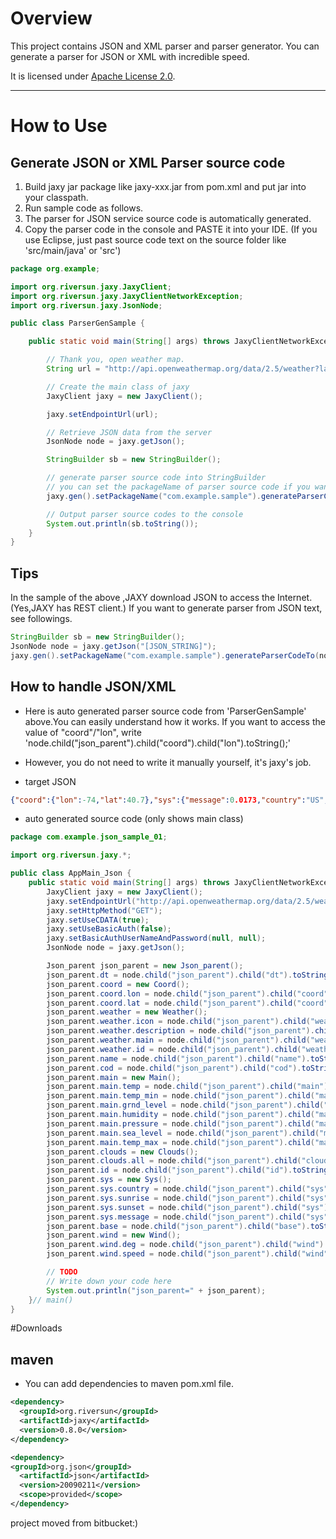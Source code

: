 # Overview

This project contains JSON and XML parser and parser generator.
You can generate a parser for JSON or XML with incredible speed.

It is licensed under [Apache License 2.0](http://www.apache.org/licenses/LICENSE-2.0).

-----
# How to Use
## Generate JSON or XML Parser source code
1. Build jaxy jar package like jaxy-xxx.jar from pom.xml and put jar into your classpath.
2. Run sample code as follows.
3. The parser for JSON service source code is automatically generated.
4. Copy the parser code in the console and PASTE it into your IDE.
(If you use Eclipse, just past source code text on the source folder like 'src/main/java' or 'src')

```java
package org.example;

import org.riversun.jaxy.JaxyClient;
import org.riversun.jaxy.JaxyClientNetworkException;
import org.riversun.jaxy.JsonNode;

public class ParserGenSample {

	public static void main(String[] args) throws JaxyClientNetworkException {

		// Thank you, open weather map.
		String url = "http://api.openweathermap.org/data/2.5/weather?lat=40.7&lon=-74.0&mode=json";

		// Create the main class of jaxy
		JaxyClient jaxy = new JaxyClient();

		jaxy.setEndpointUrl(url);

		// Retrieve JSON data from the server
		JsonNode node = jaxy.getJson();

		StringBuilder sb = new StringBuilder();

		// generate parser source code into StringBuilder
		// you can set the packageName of parser source code if you want.
		jaxy.gen().setPackageName("com.example.sample").generateParserCodeTo(node, sb);

		// Output parser source codes to the console
		System.out.println(sb.toString());
	}
}
```

## Tips
In the sample of the above ,JAXY download JSON to access the Internet.(Yes,JAXY has REST client.)
If you want to generate parser from JSON text, see followings.

```java
StringBuilder sb = new StringBuilder();
JsonNode node = jaxy.getJson("[JSON_STRING]");
jaxy.gen().setPackageName("com.example.sample").generateParserCodeTo(node, sb);
```

## How to handle JSON/XML
- Here is auto generated parser source code from 'ParserGenSample' above.You can easily understand how it works.
If you want to access the value of "coord"/"lon", write 'node.child("json_parent").child("coord").child("lon").toString();'

- However, you do not need to write it manually yourself, it's jaxy's job.

- target JSON 
```JSON
{"coord":{"lon":-74,"lat":40.7},"sys":{"message":0.0173,"country":"US","sunrise":1430215067,"sunset":1430264944},"weather":[{"id":801,"main":"Clouds","description":"few clouds","icon":"02n"}],"base":"stations","main":{"temp":282.992,"temp_min":282.992,"temp_max":282.992,"pressure":1016.68,"sea_level":1020.29,"grnd_level":1016.68,"humidity":67},"wind":{"speed":4.42,"deg":333.504},"clouds":{"all":20},"dt":1430203575,"id":5128581,"name":"New York","cod":200}
```

- auto generated source code (only shows main class)
```java
package com.example.json_sample_01;

import org.riversun.jaxy.*;

public class AppMain_Json {
	public static void main(String[] args) throws JaxyClientNetworkException {
		JaxyClient jaxy = new JaxyClient();
		jaxy.setEndpointUrl("http://api.openweathermap.org/data/2.5/weather?lat=40.7&lon=-74.0&mode=json");
		jaxy.setHttpMethod("GET");
		jaxy.setUseCDATA(true);
		jaxy.setUseBasicAuth(false);
		jaxy.setBasicAuthUserNameAndPassword(null, null);
		JsonNode node = jaxy.getJson();

		Json_parent json_parent = new Json_parent();
		json_parent.dt = node.child("json_parent").child("dt").toString();
		json_parent.coord = new Coord();
		json_parent.coord.lon = node.child("json_parent").child("coord").child("lon").toString();
		json_parent.coord.lat = node.child("json_parent").child("coord").child("lat").toString();
		json_parent.weather = new Weather();
		json_parent.weather.icon = node.child("json_parent").child("weather").child("icon").toString();
		json_parent.weather.description = node.child("json_parent").child("weather").child("description").toString();
		json_parent.weather.main = node.child("json_parent").child("weather").child("main").toString();
		json_parent.weather.id = node.child("json_parent").child("weather").child("id").toString();
		json_parent.name = node.child("json_parent").child("name").toString();
		json_parent.cod = node.child("json_parent").child("cod").toString();
		json_parent.main = new Main();
		json_parent.main.temp = node.child("json_parent").child("main").child("temp").toString();
		json_parent.main.temp_min = node.child("json_parent").child("main").child("temp_min").toString();
		json_parent.main.grnd_level = node.child("json_parent").child("main").child("grnd_level").toString();
		json_parent.main.humidity = node.child("json_parent").child("main").child("humidity").toString();
		json_parent.main.pressure = node.child("json_parent").child("main").child("pressure").toString();
		json_parent.main.sea_level = node.child("json_parent").child("main").child("sea_level").toString();
		json_parent.main.temp_max = node.child("json_parent").child("main").child("temp_max").toString();
		json_parent.clouds = new Clouds();
		json_parent.clouds.all = node.child("json_parent").child("clouds").child("all").toString();
		json_parent.id = node.child("json_parent").child("id").toString();
		json_parent.sys = new Sys();
		json_parent.sys.country = node.child("json_parent").child("sys").child("country").toString();
		json_parent.sys.sunrise = node.child("json_parent").child("sys").child("sunrise").toString();
		json_parent.sys.sunset = node.child("json_parent").child("sys").child("sunset").toString();
		json_parent.sys.message = node.child("json_parent").child("sys").child("message").toString();
		json_parent.base = node.child("json_parent").child("base").toString();
		json_parent.wind = new Wind();
		json_parent.wind.deg = node.child("json_parent").child("wind").child("deg").toString();
		json_parent.wind.speed = node.child("json_parent").child("wind").child("speed").toString();

		// TODO
		// Write down your code here
		System.out.println("json_parent=" + json_parent);
	}// main()
}
```


#Downloads
## maven
- You can add dependencies to maven pom.xml file.
```xml
<dependency>
  <groupId>org.riversun</groupId>
  <artifactId>jaxy</artifactId>
  <version>0.8.0</version>
</dependency>

<dependency>
<groupId>org.json</groupId>
  <artifactId>json</artifactId>
  <version>20090211</version>
  <scope>provided</scope>
</dependency>
```


project moved from bitbucket:)

